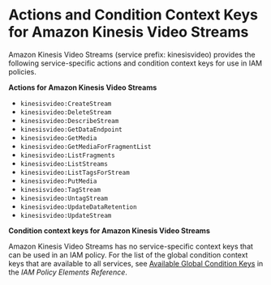 # Actions and Condition Context Keys for Amazon Kinesis Video Streams<a name="list_kinesisvideo"></a>

Amazon Kinesis Video Streams \(service prefix: kinesisvideo\) provides the following service\-specific actions and condition context keys for use in IAM policies\.

**Actions for Amazon Kinesis Video Streams**
+ `kinesisvideo:CreateStream`
+ `kinesisvideo:DeleteStream`
+ `kinesisvideo:DescribeStream`
+ `kinesisvideo:GetDataEndpoint`
+ `kinesisvideo:GetMedia`
+ `kinesisvideo:GetMediaForFragmentList`
+ `kinesisvideo:ListFragments`
+ `kinesisvideo:ListStreams`
+ `kinesisvideo:ListTagsForStream`
+ `kinesisvideo:PutMedia`
+ `kinesisvideo:TagStream`
+ `kinesisvideo:UntagStream`
+ `kinesisvideo:UpdateDataRetention`
+ `kinesisvideo:UpdateStream`

**Condition context keys for Amazon Kinesis Video Streams**

Amazon Kinesis Video Streams has no service\-specific context keys that can be used in an IAM policy\. For the list of the global condition context keys that are available to all services, see [Available Global Condition Keys](reference_policies_condition-keys.md#AvailableKeys) in the *IAM Policy Elements Reference*\.